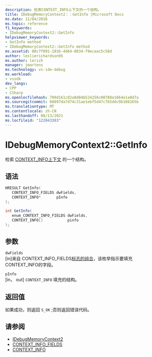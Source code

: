 ```yaml
---
description: 检索CONTEXT_INFO上下文的一个结构。
title: IDebugMemoryContext2：：GetInfo |Microsoft Docs
ms.date: 11/04/2016
ms.topic: reference
f1_keywords:
- IDebugMemoryContext2::GetInfo
helpviewer_keywords:
- GetInfo method
- IDebugMemoryContext2::GetInfo method
ms.assetid: 08c7f091-1816-4d64-8834-f9ecaac5c58d
author: leslierichardson95
ms.author: lerich
manager: jmartens
ms.technology: vs-ide-debug
ms.workload:
- vssdk
dev_langs:
- CPP
- CSharp
ms.openlocfilehash: 799d161c82a0d84b524256c00788e1664e1a0d7a
ms.sourcegitcommit: 68897da7d74c31ae1ebf5d47c7b5ddc9b108265b
ms.translationtype: MT
ms.contentlocale: zh-CN
ms.lasthandoff: 08/13/2021
ms.locfileid: "122043383"
---
```

# <a name="idebugmemorycontext2getinfo"></a>IDebugMemoryContext2::GetInfo
检索 [CONTEXT_INFO上下文](../../../extensibility/debugger/reference/context-info.md) 的一个结构。

## <a name="syntax"></a>语法

```cpp
HRESULT GetInfo( 
   CONTEXT_INFO_FIELDS dwFields,
   CONTEXT_INFO*       pInfo
);
```

```csharp
int GetInfo(
   enum_CONTEXT_INFO_FIELDS dwFields,
   CONTEXT_INFO[]           pinfo
);
```

## <a name="parameters"></a>参数
`dwFields`\
[in]来自 CONTEXT_INFO_FIELDS[标志的组合](../../../extensibility/debugger/reference/context-info-fields.md)，该枚举指示要填充CONTEXT_INFO的字段。 [](../../../extensibility/debugger/reference/context-info.md)

`pInfo`\
[in， out] `CONTEXT_INFO` 填充的结构。

## <a name="return-value"></a>返回值
 如果成功，则返回 `S_OK` ;否则返回错误代码。

## <a name="see-also"></a>请参阅
- [IDebugMemoryContext2](../../../extensibility/debugger/reference/idebugmemorycontext2.md)
- [CONTEXT_INFO_FIELDS](../../../extensibility/debugger/reference/context-info-fields.md)
- [CONTEXT_INFO](../../../extensibility/debugger/reference/context-info.md)
